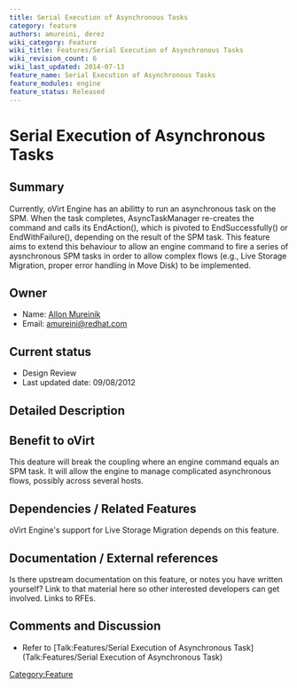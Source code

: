 ```yaml
---
title: Serial Execution of Asynchronous Tasks
category: feature
authors: amureini, derez
wiki_category: Feature
wiki_title: Features/Serial Execution of Asynchronous Tasks
wiki_revision_count: 6
wiki_last_updated: 2014-07-13
feature_name: Serial Execution of Asynchronous Tasks
feature_modules: engine
feature_status: Released
---
```


# Serial Execution of Asynchronous Tasks

## Summary

Currently, oVirt Engine has an abilitty to run an asynchronous task on the SPM. When the task completes, AsyncTaskManager re-creates the command and calls its EndAction(), which is pivoted to EndSuccessfully() or EndWithFailure(), depending on the result of the SPM task. This feature aims to extend this behaviour to allow an engine command to fire a series of aysnchronous SPM tasks in order to allow complex flows (e.g., Live Storage Migration, proper error handling in Move Disk) to be implemented.

## Owner

*   Name: [ Allon Mureinik](User:amureini)
*   Email: amureini@redhat.com

## Current status

*   Design Review
*   Last updated date: 09/08/2012

## Detailed Description

## Benefit to oVirt

This deature will break the coupling where an engine command equals an SPM task. It will allow the engine to manage complicated asynchronous flows, possibly across several hosts.

## Dependencies / Related Features

oVirt Engine's support for Live Storage Migration depends on this feature.

## Documentation / External references

Is there upstream documentation on this feature, or notes you have written yourself? Link to that material here so other interested developers can get involved. Links to RFEs.

## Comments and Discussion

*   Refer to [Talk:Features/Serial Execution of Asynchronous Task](Talk:Features/Serial Execution of Asynchronous Task)

<Category:Feature>
